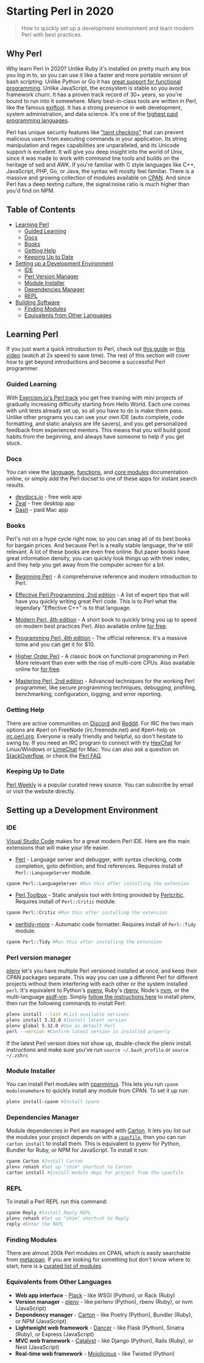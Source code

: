 # Starting Perl in 2020

> How to quickly set up a development environment and learn modern Perl with best practices.

## Why Perl

Why learn Perl in 2020? Unlike Ruby it's installed on pretty much any box you log in to, so you can use it like a faster and more portable version of bash scripting. Unlike Python or Go it has [great support for functional programming](https://hop.perl.plover.com/book/). Unlike JavaScript, the ecosystem is stable so you avoid framework churn. It has a proven track record of 30+ years, so you're bound to run into it somewhere. Many best-in-class tools are written in Perl, like the famous [exiftool](https://exiftool.org/). It has a strong presence in web development, system administration, and data science. It's one of the [highest paid programming languages](https://fossbytes.com/stack-overflow-highest-salary-programming-languages-2020/).

Perl has unique security features like ["taint checking"](https://en.wikipedia.org/wiki/Taint_checking) that can prevent malicious users from executing commands in your application. Its string manipulation and regex capabilities are unparalleled, and its Unicode support is excellent. It will give you deep insight into the world of Unix, since it was made to work with command line tools and builds on the heritage of sed and AWK. If you're familiar with C style languages like C++, JavaScript, PHP, Go, or Java, the syntax will mostly feel familiar. There is a massive and growing collection of modules available on [CPAN](https://metacpan.org/). And since Perl has a deep testing culture, the signal:noise ratio is much higher than you'd find on NPM.

## Table of Contents

- [Learning Perl](#learning-perl)
  - [Guided Learning](#guided-learning)
  - [Docs](#docs)
  - [Books](#books)
  - [Getting Help](#getting-help)
  - [Keeping Up to Date](#keeping-up-to-date)
- [Setting up a Development Environment](#setting-up-a-development-environment)
  - [IDE](#ide)
  - [Perl Version Manager](#perl-version-manager)
  - [Module Installer](#module-installer)
  - [Dependencies Manager](#package-manager)
  - [REPL](#repl)
- [Building Software](#building-software)
  - [Finding Modules](#finding-modules)
  - [Equivalents from Other Languages](#equivalents-from-other-languages)

## Learning Perl

If you just want a quick introduction to Perl, check out [this guide](https://perldoc.perl.org/perlintro.html) or [this video](https://www.youtube.com/watch?v=WEghIXs8F6c) (watch at 2x speed to save time). The rest of this section will cover how to get beyond introductions and become a successful Perl programmer.

### Guided Learning

With [Exercism.io's Perl track](https://exercism.io/my/tracks/perl5) you get free training with mini projects of gradually increasing difficulty starting from Hello World. Each one comes with unit tests already set up, so all you have to do is make them pass. Unlike other programs you can use your own IDE (auto complete, code formatting, and static analysis are life savers), and you get personalized feedback from experienced mentors. This means that you will build good habits from the beginning, and always have someone to help if you get stuck.

### Docs

You can view the [language](https://perldoc.perl.org/perl.html), [functions](https://perldoc.pl/functions), and [core modules](https://perldoc.pl/modules) documentation online, or simply add the Perl docset to one of these apps for instant search results.

- [devdocs.io](https://devdocs.io) - free web app
- [Zeal](https://zealdocs.org/) - free desktop app
- [Dash](https://kapeli.com/dash) - paid Mac app

### Books

Perl's not on a hype cycle right now, so you can snag all of its best books for bargain prices. And because Perl is a really stable language, the're still relevant. A lot of these books are even free online. But paper books have great information density, you can quickly look things up with their index, and they help you get away from the computer screen for a bit.

- [Beginning Perl](https://www.goodreads.com/book/show/13837737-beginning-perl) - A comprehensive reference and modern introduction to Perl.

- [Effective Perl Programming, 2nd edition](https://www.goodreads.com/book/show/946128.Effective_Perl_Programming) - A list of expert tips that will have you quickly writing great Perl code. This is to Perl what the legendary "Effective C++" is to that language.

- [Modern Perl, 4th edition](https://www.goodreads.com/book/show/10198038-modern-perl) - A short book to quickly bring you up to speed on modern best practices Perl. Also available online [for free](http://modernperlbooks.com/books/modern_perl_2016/index.html).

- [Programming Perl, 4th edition](https://www.goodreads.com/book/show/154155.Programming_Perl) - The official reference. It's a massive tome and you can get it for \$10.

- [Higher Order Perl](https://www.goodreads.com/book/show/86365.Higher_Order_Perl) - A classic book on functional programming in Perl. More relevant than ever with the rise of multi-core CPUs. Also available online for [for free](https://hop.perl.plover.com/book/).

- [Mastering Perl, 2nd edition](https://www.goodreads.com/book/show/583634.Mastering_Perl) - Advanced techniques for the working Perl programmer, like secure programming techniques, debugging, profiling, benchmarking, configuration, logging, and error reporting.

### Getting Help

There are active communities on [Discord](https://discord.com/invite/Mnbj6th) and [Reddit](https://reddit.com/r/perl/). For IRC the two main options are #perl on FreeNode (irc.freenode.net) and #perl-help on [irc.perl.org](https://www.irc.perl.org/). Everyone is really friendly and helpful, so don't hesitate to swing by. If you need an IRC program to connect with try [HexChat](https://hexchat.github.io/) for Linux/Windows or [LimeChat](http://limechat.net/mac/) for Mac. You can also ask a question on [StackOverflow](https://stackoverflow.com/questions/tagged/perl), or check the [Perl FAQ](https://perldoc.pl/perlfaq).

### Keeping Up to Date

[Perl Weekly](https://perlweekly.com/latest.html) is a popular curated news source. You can subscribe by email or visit the website directly.

## Setting up a Development Environment

### IDE

[Visual Studio Code](https://code.visualstudio.com/) makes for a great modern Perl IDE. Here are the main extensions that will make your life easier.

- [Perl](https://marketplace.visualstudio.com/items?itemName=richterger.perl) - Language server and debugger, with syntax checking, code completion, goto definition, and find references. Requires install of `Perl::LanguageServer` module.

```bash
cpanm Perl::LanguageServer #Run this after installing the extension
```

- [Perl Toolbox](https://marketplace.visualstudio.com/items?itemName=d9705996.perl-toolbox) - Static analysis tool with linting provided by [Perlcritic](https://github.com/Perl-Critic/Perl-Critic). Requires install of `Perl::Critic` module.

```bash
cpanm Perl::Critic #Run this after installing the extension
```

- [perltidy-more](https://marketplace.visualstudio.com/items?itemName=Kaktus.perltidy-more) - Automatic code formatter. Requires install of `Perl::Tidy` module.

```bash
cpanm Perl::Tidy #Run this after installing the extension
```

### Perl version manager

[plenv](https://github.com/tokuhirom/plenv) let's you have multiple Perl versioned installed at once, and keep their CPAN packages separate. This way you can use a different Perl for different projects without them interfering with each other or the system installed `perl`. It's equivalent to Python's [pyenv](https://github.com/pyenv/pyenv), Ruby's [rbenv](https://github.com/rbenv/rbenv), Node's [nvm](https://github.com/nvm-sh/nvm), or the multi-language [asdf-vm](https://asdf-vm.com/). Simply [follow the instructions here](https://github.com/tokuhirom/plenv#installation) to install plenv, then run the following commands to install Perl:

```bash
plenv install --list #List available versions
plenv install 5.32.0 #Install latest version
plenv global 5.32.0 #Use as default Perl
perl --version #Confirm latest version is installed properly
```

If the latest Perl version does not show up, double-check the plenv install instructions and make sure you've run `source ~/.bash_profile` or `source ~/.zshrc`

### Module Installer

You can install Perl modules with [cpanminus](https://github.com/miyagawa/cpanminus). This lets you run `cpanm modulenamehere` to quickly install any module from CPAN. To set it up run:

```bash
plenv install-cpanm #Install cpanm
```

### Dependencies Manager

Module dependencies in Perl are managed with [Carton](https://metacpan.org/pod/Carton). It lets you list out the modules your project depends on with a [`cpanfile`](https://metacpan.org/pod/cpanfile), then you can run `carton install` to install them. This is equivalent to pyenv for Python, Bundler for Ruby, or NPM for JavaScript. To install it run:

```bash
cpanm Carton #Install Carton
plenv rehash #Set up "shim" shortcut to Carton
carton install #Install module deps for project from the cpanfile
```

### REPL

To install a Perl REPL run this command:

```bash
cpanm Reply #Install Reply REPL
plenv rehash #Set up "shim" shortcut to Reply
reply #Enter the REPL
```

### Finding Modules

There are almost 200k Perl modules on CPAN, which is easily searchable from [metacpan](https://metacpan.org/). If you are looking for something but don't know where to start, here is a [curated list of modules](https://metacpan.org/pod/Task::Kensho).

### Equivalents from Other Languages

- **Web app interface** - [Plack](https://plackperl.org/) - like WSGI (Python), or Rack (Ruby)
- **Version manager** - [plenv](https://github.com/tokuhirom/plenv) - like perlenv (Python), rbenv (Ruby), or nvm (JavaScript)
- **Dependency manager** - [Carton](https://metacpan.org/pod/Carton) - like Poetry (Python), Bundler (Ruby), or NPM (JavaScript)
- **Lightweight web framework** - [Dancer](http://perldancer.org/) - like Flask (Python), Sinatra (Ruby), or Express (JavaScript)
- **MVC web framework** - [Catalyst](http://www.catalystframework.org/) - like Django (Python), Rails (Ruby), or Nest (JavaScript)
- **Real-time web framework** - [Mojolicious](https://mojolicious.org/) - like Twisted (Python)
